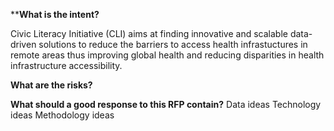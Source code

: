 ****What is the intent?**

Civic Literacy Initiative (CLI) aims at finding innovative and scalable data-driven solutions to reduce the barriers to access health infrastuctures in remote areas thus improving global health and reducing disparities in health
 infrastructure accessibility.

**What are the risks?**

**What should a good response to this RFP contain?**
Data ideas
Technology ideas
Methodology ideas

